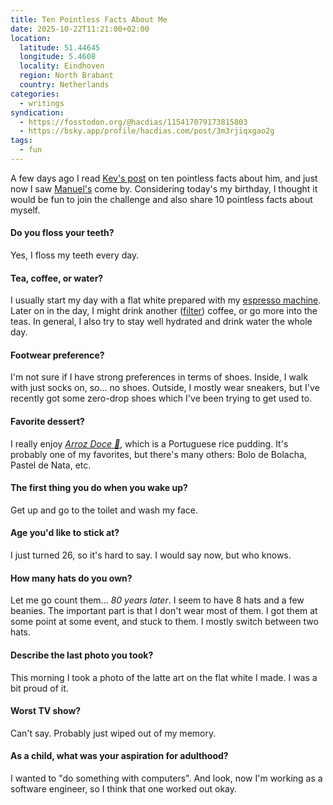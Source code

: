 ```yaml
---
title: Ten Pointless Facts About Me
date: 2025-10-22T11:21:00+02:00
location:
  latitude: 51.44645
  longitude: 5.4608
  locality: Eindhoven
  region: North Brabant
  country: Netherlands
categories:
  - writings
syndication:
  - https://fosstodon.org/@hacdias/115417079173815803
  - https://bsky.app/profile/hacdias.com/post/3m3rjiqxgao2g
tags:
  - fun
---
```


A few days ago I read [Kev's post](https://kevquirk.com/blog/ten-pointless-facts-about-me/) on ten pointless facts about him, and just now I saw [Manuel's](https://manuelmoreale.com/thoughts/10-pointless-facts-about-me) come by. Considering today's my birthday, I thought it would be fun to join the challenge and also share 10 pointless facts about myself.

<!--more-->

#### Do you floss your teeth?

Yes, I floss my teeth every day.

#### Tea, coffee, or water?

I usually start my day with a flat white prepared with my [espresso machine](/2025/07/09/current-espresso-setup/). Later on in the day, I might drink another ([filter](/2024/01/04/current-filter-coffee-setup/)) coffee, or go more into the teas. In general, I also try to stay well hydrated and drink water the whole day.

#### Footwear preference?

I'm not sure if I have strong preferences in terms of shoes. Inside, I walk with just socks on, so... no shoes. Outside, I mostly wear sneakers, but I've recently got some zero-drop shoes which I've been trying to get used to.

#### Favorite dessert?

I really enjoy [*Arroz Doce 🍚*](2023/01/28/when-the-rice-isnt-right/), which is a Portuguese rice pudding. It's probably one of my favorites, but there's many others: Bolo de Bolacha, Pastel de Nata, etc.

#### The first thing you do when you wake up?

Get up and go to the toilet and wash my face.

#### Age you'd like to stick at?

I just turned 26, so it's hard to say. I would say now, but who knows.

#### How many hats do you own?

Let me go count them... *80 years later*. I seem to have 8 hats and a few beanies. The important part is that I don't wear most of them. I got them at some point at some event, and stuck to them. I mostly switch between two hats.

#### Describe the last photo you took?

This morning I took a photo of the latte art on the flat white I made. I was a bit proud of it.

#### Worst TV show?

Can't say. Probably just wiped out of my memory.

#### As a child, what was your aspiration for adulthood?

I wanted to "do something with computers". And look, now I'm working as a software engineer, so I think that one worked out okay.
